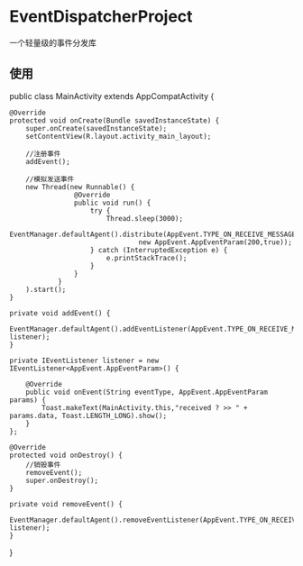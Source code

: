 # EventDispatcherProject
一个轻量级的事件分发库

## 使用

public class MainActivity extends AppCompatActivity {

    @Override
    protected void onCreate(Bundle savedInstanceState) {
        super.onCreate(savedInstanceState);
        setContentView(R.layout.activity_main_layout);

        //注册事件
        addEvent();

        //模拟发送事件
        new Thread(new Runnable() {
                    @Override
                    public void run() {
                        try {
                            Thread.sleep(3000);
                            EventManager.defaultAgent().distribute(AppEvent.TYPE_ON_RECEIVE_MESSAGE,
                                    new AppEvent.AppEventParam(200,true));
                        } catch (InterruptedException e) {
                            e.printStackTrace();
                        }
                    }
                }
        ).start();
    }

    private void addEvent() {
        EventManager.defaultAgent().addEventListener(AppEvent.TYPE_ON_RECEIVE_MESSAGE, listener);
    }

    private IEventListener listener = new IEventListener<AppEvent.AppEventParam>() {

        @Override
        public void onEvent(String eventType, AppEvent.AppEventParam params) {
            Toast.makeText(MainActivity.this,"received ? >> " + params.data, Toast.LENGTH_LONG).show();
        }
    };

    @Override
    protected void onDestroy() {
        //销毁事件
        removeEvent();
        super.onDestroy();
    }

    private void removeEvent() {
        EventManager.defaultAgent().removeEventListener(AppEvent.TYPE_ON_RECEIVE_MESSAGE, listener);
    }
}
